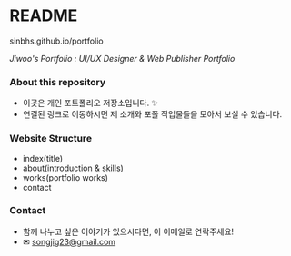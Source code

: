# README
sinbhs.github.io/portfolio

*Jiwoo's Portfolio : UI/UX Designer & Web Publisher Portfolio*

### About this repository
- 이곳은 개인 포트폴리오 저장소입니다. &#10024;
- 연결된 링크로 이동하시면 제 소개와 포폴 작업물들을 모아서 보실 수 있습니다.

### Website Structure
- index(title)
- about(introduction & skills)
- works(portfolio works)
- contact

### Contact
- 함께 나누고 싶은 이야기가 있으시다면, 이 이메일로 연락주세요!
- &#9993; songjig23@gmail.com
